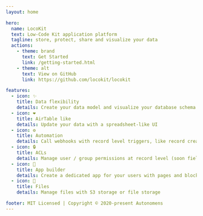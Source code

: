 ```yaml
---
layout: home

hero:
  name: LocoKit
  text: Low-Code Kit application platform
  tagline: store, protect, share and visualize your data
  actions:
    - theme: brand
      text: Get Started
      link: /getting-started.html
    - theme: alt
      text: View on GitHub
      link: https://github.com/locokit/locokit

features:
  - icon: ✨
    title: Data flexibility
    details: Create your data model and visualize your database schema
  - icon: ❤️
    title: AirTable like
    details: Update your data with a spreadsheet-like UI
  - icon: ⚙️
    title: Automation
    details: Call webhooks with record level triggers, like record creation, record update, or field level (field update)
  - icon: 🔒
    title: ACLs
    details: Manage user / group permissions at record level (soon field !)
  - icon: 🎉
    title: App builder
    details: Create a dedicated app for your users with pages and blocks
  - icon: 📁
    title: Files
    details: Manage files with S3 storage or file storage

footer: MIT Licensed | Copyright © 2020-present Autonomens
---
```

